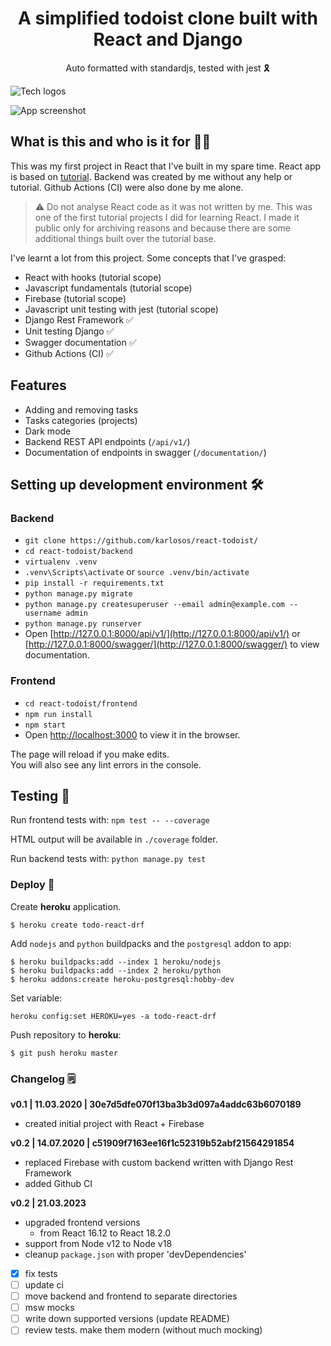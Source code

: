 
<h1 align="center">A simplified todoist clone built with React and Django</h1>

<div align="center">Auto formatted with standardjs, tested with jest 🎗</div>

![Tech logos](https://i.imgur.com/s457QRL.png)

![App screenshot](https://i.imgur.com/OctvesO.png)

## What is this and who is it for 🤷‍♀️

This was my first project in React that I've built in my spare time. React app is based on [tutorial](https://www.youtube.com/watch?v=hT3j87FMR6M). Backend was created by me without any help or tutorial. Github Actions (CI) were also done by me alone. 

> ⚠️ Do not analyse React code as it was not written by me. This was one of the first tutorial projects I did for learning React. I made it public only for archiving reasons and because there are some additional things built over the tutorial base.

I've learnt a lot from this project. Some concepts that I've grasped:
- React with hooks (tutorial scope)
- Javascript fundamentals (tutorial scope)
- Firebase (tutorial scope)
- Javascript unit testing with jest (tutorial scope)
- Django Rest Framework ✅
- Unit testing Django ✅
- Swagger documentation ✅
- Github Actions (CI) ✅

## Features

- Adding and removing tasks
- Tasks categories (projects)
- Dark mode
- Backend REST API endpoints (`/api/v1/`)
- Documentation of endpoints in swagger (`/documentation/`)

## Setting up development environment 🛠

### Backend
- `git clone https://github.com/karlosos/react-todoist/`
- `cd react-todoist/backend`
- `virtualenv .venv`
- `.venv\Scripts\activate` or `source .venv/bin/activate`
- `pip install -r requirements.txt`
- `python manage.py migrate`
- `python manage.py createsuperuser --email admin@example.com --username admin`
- `python manage.py runserver`
- Open [http://127.0.0.1:8000/api/v1/](http://127.0.0.1:8000/api/v1/) or [http://127.0.0.1:8000/swagger/](http://127.0.0.1:8000/swagger/) to view documentation.

### Frontend
- `cd react-todoist/frontend`
- `npm run install`
- `npm start`
- Open [http://localhost:3000](http://localhost:3000) to view it in the browser.

The page will reload if you make edits.<br />
You will also see any lint errors in the console.


## Testing 🚥

Run frontend tests with: ```npm test -- --coverage```

HTML output will be available in `./coverage` folder.

Run backend tests with: ```python manage.py test```


### Deploy 🚀

Create **heroku** application. 

```
$ heroku create todo-react-drf 
```

Add `nodejs` and `python` buildpacks and the `postgresql` addon to app:

```
$ heroku buildpacks:add --index 1 heroku/nodejs
$ heroku buildpacks:add --index 2 heroku/python
$ heroku addons:create heroku-postgresql:hobby-dev
```

Set variable:

```
heroku config:set HEROKU=yes -a todo-react-drf
```

Push repository to **heroku**:

```
$ git push heroku master
```

### Changelog 🗒️

**v0.1 | 11.03.2020 | 30e7d5dfe070f13ba3b3d097a4addc63b6070189**

- created initial project with React + Firebase

**v0.2 | 14.07.2020 | c51909f7163ee16f1c52319b52abf21564291854**

- replaced Firebase with custom backend written with Django Rest Framework
- added Github CI

**v0.2 | 21.03.2023**

- upgraded frontend versions
    - from React 16.12 to React 18.2.0
- support from Node v12 to Node v18
- cleanup `package.json` with proper 'devDependencies'

- [x] fix tests
- [ ] update ci
- [ ] move backend and frontend to separate directories
- [ ] msw mocks
- [ ] write down supported versions (update README)
- [ ] review tests. make them modern (without much mocking)
